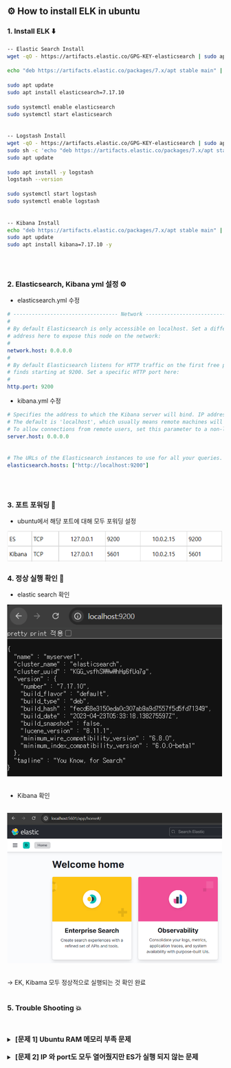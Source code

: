 ## ⚙️ How to install ELK in ubuntu
<p></p>
<p></p>

### 1. Install ELK ⬇️

```bash
-- Elastic Search Install
wget -qO - https://artifacts.elastic.co/GPG-KEY-elasticsearch | sudo apt-key add -

echo "deb https://artifacts.elastic.co/packages/7.x/apt stable main" | sudo tee -a /etc/apt/sources.list.d/elastic-7.x.list

sudo apt update
sudo apt install elasticsearch=7.17.10

sudo systemctl enable elasticsearch
sudo systemctl start elasticsearch


-- Logstash Install
wget -qO - https://artifacts.elastic.co/GPG-KEY-elasticsearch | sudo apt-key add -
sudo sh -c 'echo "deb https://artifacts.elastic.co/packages/7.x/apt stable main" > /etc/apt/sources.list.d/elastic-7.x.list'
sudo apt update

sudo apt install -y logstash
logstash --version

sudo systemctl start logstash
sudo systemctl enable logstash


-- Kibana Install
echo "deb https://artifacts.elastic.co/packages/7.x/apt stable main" | sudo tee /etc/apt/sources.list.d/elastic-7.x.list
sudo apt update
sudo apt install kibana=7.17.10 -y
```
<p></p>
<br></br>

### 2. Elasticsearch, Kibana yml 설정 ⚙️

- elasticsearch.yml 수정
```yml
# ---------------------------------- Network -----------------------------------
#
# By default Elasticsearch is only accessible on localhost. Set a different
# address here to expose this node on the network:
#
network.host: 0.0.0.0
#
# By default Elasticsearch listens for HTTP traffic on the first free port it
# finds starting at 9200. Set a specific HTTP port here:
#
http.port: 9200
```

- kibana.yml 수정
```yml
# Specifies the address to which the Kibana server will bind. IP addresses and host names are both valid values.
# The default is 'localhost', which usually means remote machines will not be able to connect.
# To allow connections from remote users, set this parameter to a non-loopback address.
server.host: 0.0.0.0


# The URLs of the Elasticsearch instances to use for all your queries.
elasticsearch.hosts: ["http://localhost:9200"]
```
<p></p>
<br></br>

### 3. 포트 포워딩 🔌


- ubuntu에서 해당 포트에 대해 모두 포워딩 설정
<img src="../img/port.png" alt="Port Image" width="500"/>
<br>


### 4. 정상 실행 확인 🚀

- elastic search 확인
<img src="../img/es.png" alt="es Image" width="500"/>
<br>
<br>

- Kibana 확인
<br>
<img src="../img/kibana.png" alt="Kibana Image" width="500"/>
<br>
<br>

-> EK, Kibama 모두 정상적으로 실행되는 것 확인 완료
<br>
<br>

### 5. Trouble Shooting 💥
<br>
<br>
<details>
  <summary><span style="font-size: 16px; font-weight: bold;">&nbsp[문제 1]  Ubuntu RAM 메모리 부족 문제</span></summary>
  <br>
  
  - ELK 를 설치하는 중 free -h를 확인해보니 메모리가 부족한 것을 확인
  <br>

  - 해결 방법 : Swap Memory 공간 확장
```bash
sudo fallocate -l 2G /swapfile
sudo chmod 600 /swapfile
sudo mkswap /swapfile
sudo swapon /swapfile

echo '/swapfile none swap sw 0 0' | sudo tee -a /etc/fstab
```
![swap Image](../img/swap.png)
<p></p>
  <span style="color: orange; font-szie: 14px; font-weight: bold"> -> 정상적으로 2GB 설정된 것을 확인 </span>

</details>
<br>
<details>
  <summary><span style="font-size: 16px; font-weight: bold;">&nbsp[문제 2] IP 와 port도 모두 열어줬지만 ES가 실행 되지 않는 문제</span></summary>
  <br>

  - 해결 방법 : elasticsearch.yml 파일에 single node 옵션 추가
```yml
# --------------------------------- Discovery ----------------------------------
#
# Pass an initial list of hosts to perform discovery when this node is started:
# The default list of hosts is ["127.0.0.1", "[::1]"]
#
#discovery.seed_hosts: ["host1", "host2"]
discovery.type : single-node
```
💡 단일 노드 모드에서 ES를 실행하려면, 클러스터 구성을 비활성화하고 단일 노드 로 설정해야함. yml 파일에서 discovery.type : single-node로 설정해야 ES는 클러스터 구성을 시도하지 않고 단일 노드로만 동작하게 됨.
<p></p>
  <span style="color: orange; font-szie: 14px; font-weight: bold"> -> 개발/테스트 환경에서는 single-node로 설정하는 것이 필수</span>
</details>

